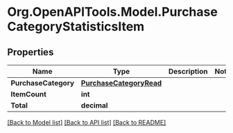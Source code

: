 # Org.OpenAPITools.Model.PurchaseCategoryStatisticsItem

## Properties

Name | Type | Description | Notes
------------ | ------------- | ------------- | -------------
**PurchaseCategory** | [**PurchaseCategoryRead**](PurchaseCategoryRead.md) |  | 
**ItemCount** | **int** |  | 
**Total** | **decimal** |  | 

[[Back to Model list]](../README.md#documentation-for-models) [[Back to API list]](../README.md#documentation-for-api-endpoints) [[Back to README]](../README.md)

